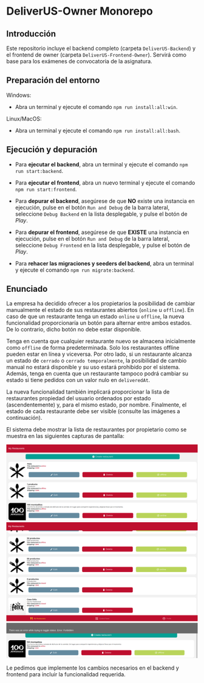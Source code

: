 # DeliverUS-Owner Monorepo

## Introducción

Este repositorio incluye el backend completo (carpeta `DeliverUS-Backend`) y el frontend de owner (carpeta `DeliverUS-Frontend-Owner`). Servirá como base para los exámenes de convocatoria de la asignatura.

## Preparación del entorno

Windows:

* Abra un terminal y ejecute el comando `npm run install:all:win`.

Linux/MacOS:

* Abra un terminal y ejecute el comando `npm run install:all:bash`.

## Ejecución y depuración

* Para **ejecutar el backend**, abra un terminal y ejecute el comando `npm run start:backend`.

* Para **ejecutar el frontend**, abra un nuevo terminal y ejecute el comando `npm run start:frontend`.

* Para **depurar el backend**, asegúrese de que **NO** existe una instancia en ejecución, pulse en el botón `Run and Debug` de la barra lateral, seleccione `Debug Backend` en la lista desplegable, y pulse el botón de *Play*.

* Para **depurar el frontend**, asegúrese de que **EXISTE** una instancia en ejecución, pulse en el botón `Run and Debug` de la barra lateral, seleccione `Debug Frontend` en la lista desplegable, y pulse el botón de *Play*.

* Para **rehacer las migraciones y seeders del backend**, abra un terminal y ejecute el comando `npm run migrate:backend`.

## Enunciado

La empresa ha decidido ofrecer a los propietarios la posibilidad de cambiar manualmente el estado de sus restaurantes abiertos (`online` u `offline`). En caso de que un restaurante tenga un estado `online` u `offline`, la nueva funcionalidad proporcionaría un botón para alternar entre ambos estados. De lo contrario, dicho botón no debe estar disponible.

Tenga en cuenta que cualquier restaurante nuevo se almacena inicialmente como `offline` de forma predeterminada. Solo los restaurantes offline pueden estar en línea y viceversa. Por otro lado, si un restaurante alcanza un estado de `cerrado` o `cerrado temporalmente`, la posibilidad de cambio manual no estará disponible y su uso estará prohibido por el sistema. Además, tenga en cuenta que un restaurante tampoco podrá cambiar su estado si tiene pedidos con un valor nulo en `deliveredAt`.

La nueva funcionalidad también implicará proporcionar la lista de restaurantes propiedad del usuario ordenados por estado (ascendentemente) y, para el mismo estado, por nombre. Finalmente, el estado de cada restaurante debe ser visible (consulte las imágenes a continuación).

El sistema debe mostrar la lista de restaurantes por propietario como se muestra en las siguientes capturas de pantalla:

<img alt="Image1" src="image1.png">

<img alt="Image2" src="image2.png">

<img alt="Image2" src="image3.png">

Le pedimos que implemente los cambios necesarios en el backend y frontend para incluir la funcionalidad requerida.